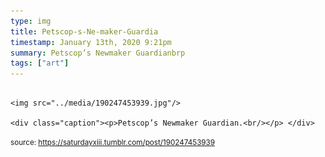 ```yaml
---
type: img
title: Petscop-s-Ne-maker-Guardia
timestamp: January 13th, 2020 9:21pm
summary: Petscop’s Newmaker Guardianbrp 
tags: ["art"]
---
```


                
                
                
                                                                                        <img src="../media/190247453939.jpg"/>
                                                                                          <div class="caption"><p>Petscop’s Newmaker Guardian.<br/></p> </div>
                                    
                
                
                
                
                                
<small>source: https://saturdayxiii.tumblr.com/post/190247453939</small>